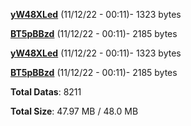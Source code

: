 [**yW48XLed**](/data/yW48XLed.txt) (11/12/22 - 00:11)- 1323 bytes

[**BT5pBBzd**](/data/BT5pBBzd.txt) (11/12/22 - 00:11)- 2185 bytes

[**yW48XLed**](/data/yW48XLed.txt) (11/12/22 - 00:11)- 1323 bytes

[**BT5pBBzd**](/data/BT5pBBzd.txt) (11/12/22 - 00:11)- 2185 bytes

**Total Datas**: 8211

**Total Size**: 47.97 MB / 48.0 MB